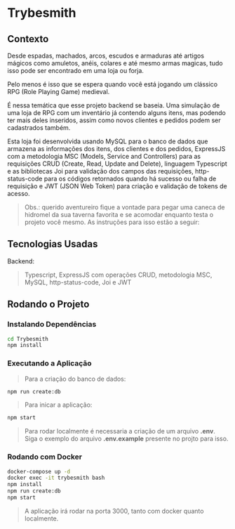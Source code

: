 # Trybesmith

## Contexto

Desde espadas, machados, arcos, escudos e armaduras até artigos mágicos como amuletos, anéis, colares e até mesmo armas magicas, tudo isso pode ser encontrado em uma loja ou forja.

Pelo menos é isso que se espera quando você está jogando um clássico RPG (Role Playing Game) medieval.

É nessa temática que esse projeto backend se baseia. Uma simulação de uma loja de RPG com um inventário já contendo alguns itens, mas podendo ter mais deles inseridos, assim como novos clientes e pedidos podem ser cadastrados também.

Esta loja foi desenvolvida usando MySQL para o banco de dados que armazena as informações dos itens, dos clientes e dos pedidos, ExpressJS com a metodologia MSC (Models, Service and Controllers) para as requisições CRUD (Create, Read, Update and Delete), linguagem Typescript e as bibliotecas Joi para validação dos campos das requisições, http-status-code para os códigos retornados quando há sucesso ou falha de requisição e JWT (JSON Web Token) para criação e validação de tokens de acesso.

> Obs.: querido aventureiro fique a vontade para pegar uma caneca de hidromel da sua taverna favorita e se acomodar enquanto testa o projeto você mesmo. As instruções para isso estão a seguir:

## Tecnologias Usadas

Backend:

> Typescript, ExpressJS com operações CRUD, metodologia MSC, MySQL, http-status-code, Joi e JWT

## Rodando o Projeto

### Instalando Dependências

```bash
cd Trybesmith
npm install
```

### Executando a Aplicação

>Para a criação do banco de dados:

```bash
npm run create:db
```

>Para inicar a aplicação:

```bash
npm start
```

> Para rodar localmente é necessaria a criação de um arquivo **.env**. Siga o exemplo do arquivo **.env.example** presente no projto para isso.

### Rodando com Docker

```bash
docker-compose up -d
docker exec -it trybesmith bash
npm install
npm run create:db
npm start
```

>A aplicação irá rodar na porta 3000, tanto com docker quanto localmente.
